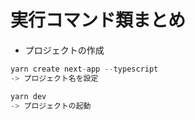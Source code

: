 # 実行コマンド類まとめ

- プロジェクトの作成

```c
yarn create next-app --typescript
-> プロジェクト名を設定

yarn dev
-> プロジェクトの起動
```

